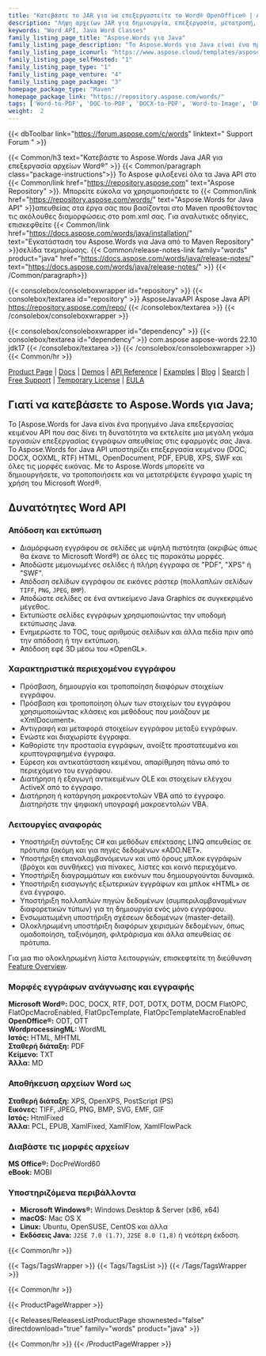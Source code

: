 ```yaml
---
title: "Κατεβάστε το JAR για να επεξεργαστείτε το Word® OpenOffice® | Aspose.Words API"
description: "Λήψη αρχείων JAR για δημιουργία, επεξεργασία, μετατροπή, προβολή εγγράφων Word & OpenOffice. Εργαστείτε με κείμενο, εικόνες, φόρμες, πίνακες, προσαρμοσμένη XML, SmartArt, OLE, VBA και άλλα."
keywords: "Word API, Java Word Classes"
family_listing_page_title: "Aspose.Words για Java"
family_listing_page_description: "Το Aspose.Words για Java είναι ένα προηγμένο Java επεξεργασίας κειμένου API που σας δίνει τη δυνατότητα να εκτελείτε μια μεγάλη γκάμα εργασιών επεξεργασίας εγγράφων απευθείας στις εφαρμογές σας Java."
family_listing_page_iconurl: "https://www.aspose.cloud/templates/aspose/App_Themes/V3/images/words/272x272/aspose_words-for-java.png"
family_listing_page_selfHosted: "1"
family_listing_page_type: "1"
family_listing_page_venture: "4"
family_listing_page_package: "3"
homepage_package_type: "Maven"
homepage_package_link: "https://repository.aspose.com/words/"
tags: ['Word-to-PDF', 'DOC-to-PDF', 'DOCX-to-PDF', 'Word-to-Image', 'DOCX-to-JPG', 'DOC-to-PNG', 'Image-to-PDF', 'JPG-to-PDF', 'TIFF-to-PDF', 'HTML-to-Markdown', 'HTML-to-MD', 'DOCX-to-Markdown', 'DOCX-to-MD', 'Markdown-to-PDF', 'MD-to-PDF', 'HTML-to-PDF', 'MHT-to-PDF', 'MHTML-to-PDF', 'Word-to-HTML', 'Markdown-to-HTML', 'MD-to-HTML', 'Mobi-to-EPUB', 'RTF-to-PDF', 'ODT-to-PDF', 'TXT-to-PDF', 'Mobi-to-PDF', 'DOCX-to-DOC', 'HTML-to-Word']
weight:  2
---
```


{{< dbToolbar link="https://forum.aspose.com/c/words" linktext=" Support Forum " >}}

{{< Common/h3 text="Κατεβάστε το Aspose.Words Java JAR για επεξεργασία αρχείων Word®"  >}}
{{< Common/paragraph class="package-instructions">}}
Το Aspose φιλοξενεί όλα τα Java API στο
{{< Common/link href="https://repository.aspose.com" text="Aspose Repository"  >}}. Μπορείτε εύκολα να χρησιμοποιήσετε το
{{< Common/link href="https://repository.aspose.com/words/" text="Aspose.Words for Java API"  >}}απευθείας στα έργα σας που βασίζονται στο Maven προσθέτοντας τις ακόλουθες διαμορφώσεις στο pom.xml σας. Για αναλυτικές οδηγίες, επισκεφθείτε
{{< Common/link href="https://docs.aspose.com/words/java/installation/" text="Εγκατάσταση του Aspose.Words για Java από το Maven Repository"  >}}σελίδα τεκμηρίωσης.
{{< Common/release-notes-link family="words" product="java" href="https://docs.aspose.com/words/java/release-notes/" text="https://docs.aspose.com/words/java/release-notes/"  >}}
{{< /Common/paragraph>}}

{{< consolebox/consoleboxwrapper id="repository" >}}
   {{< consolebox/textarea id="repository" >}} 
      <repository>
         <id>AsposeJavaAPI</id>
         <name>Aspose Java API</name>
         <url>https://repository.aspose.com/repo/</url>
      </repository> 
   {{< /consolebox/textarea >}}
{{< /consolebox/consoleboxwrapper >}}

{{< consolebox/consoleboxwrapper id="dependency" >}}
   {{< consolebox/textarea id="dependency" >}}
      <dependency>
         <groupId>com.aspose</groupId>
         <artifactId>aspose-words</artifactId>
         <version>22.10</version>
         <classifier>jdk17</classifier>
      </dependency>
   {{< /consolebox/textarea >}}
{{< /consolebox/consoleboxwrapper >}}
{{< Common/hr >}}

[Product Page](https://products.aspose.com/words/java) | [Docs](https://docs.aspose.com/words/java/) | [Demos](https://products.aspose.app/words/family) | [API Reference](https://reference.aspose.com/words/java) | [Examples](https://github.com/aspose-words/Aspose.Words-for-Java/tree/master/Examples) | [Blog](https://blog.aspose.com/category/words/) | [Search](https://search.aspose.com/) | [Free Support](https://forum.aspose.com/c/words) | [Temporary License](https://purchase.aspose.com/temporary-license) | [EULA](https://about.aspose.com/legal/eula/)

## Γιατί να κατεβάσετε το Aspose.Words για Java;

Το [Aspose.Words for Java είναι ένα προηγμένο Java επεξεργασίας κειμένου API που σας δίνει τη δυνατότητα να εκτελείτε μια μεγάλη γκάμα εργασιών επεξεργασίας εγγράφων απευθείας στις εφαρμογές σας Java. Το Aspose.Words for Java API υποστηρίζει επεξεργασία κειμένου (DOC, DOCX, OOXML, RTF) HTML, OpenDocument, PDF, EPUB, XPS, SWF και όλες τις μορφές εικόνας. Με το Aspose.Words μπορείτε να δημιουργήσετε, να τροποποιήσετε και να μετατρέψετε έγγραφα χωρίς τη χρήση του Microsoft Word®.

## Δυνατότητες Word API

### Απόδοση και εκτύπωση

- Διαμόρφωση εγγράφου σε σελίδες με υψηλή πιστότητα (ακριβώς όπως θα έκανε το Microsoft Word®) σε όλες τις παρακάτω μορφές.
- Αποδώστε μεμονωμένες σελίδες ή πλήρη έγγραφα σε "PDF", "XPS" ή "SWF".
- Απόδοση σελίδων εγγράφου σε εικόνες ράστερ (πολλαπλών σελίδων `TIFF`, `PNG`, `JPEG`, `BMP`).
- Αποδώστε σελίδες σε ένα αντικείμενο Java Graphics σε συγκεκριμένο μέγεθος.
- Εκτυπώστε σελίδες εγγράφων χρησιμοποιώντας την υποδομή εκτύπωσης Java.
- Ενημερώστε το TOC, τους αριθμούς σελίδων και άλλα πεδία πριν από την απόδοση ή την εκτύπωση.
- Απόδοση εφέ 3D μέσω του «OpenGL».

### Χαρακτηριστικά περιεχομένου εγγράφου

- Πρόσβαση, δημιουργία και τροποποίηση διαφόρων στοιχείων εγγράφου.
- Πρόσβαση και τροποποίηση όλων των στοιχείων του εγγράφου χρησιμοποιώντας κλάσεις και μεθόδους που μοιάζουν με «XmlDocument».
- Αντιγραφή και μεταφορά στοιχείων εγγράφου μεταξύ εγγράφων.
- Ενώστε και διαχωρίστε έγγραφα.
- Καθορίστε την προστασία εγγράφων, ανοίξτε προστατευμένα και κρυπτογραφημένα έγγραφα.
- Εύρεση και αντικατάσταση κειμένου, απαρίθμηση πάνω από το περιεχόμενο του εγγράφου.
- Διατήρηση ή εξαγωγή αντικειμένων OLE και στοιχείων ελέγχου ActiveX από το έγγραφο.
- Διατήρηση ή κατάργηση μακροεντολών VBA από το έγγραφο. Διατηρήστε την ψηφιακή υπογραφή μακροεντολών VBA.

### Λειτουργίες αναφοράς

- Υποστήριξη σύνταξης C# και μεθόδων επέκτασης LINQ απευθείας σε πρότυπα (ακόμη και για πηγές δεδομένων «ADO.NET».
- Υποστήριξη επαναλαμβανόμενων και υπό όρους μπλοκ εγγράφων (βρόχοι και συνθήκες) για πίνακες, λίστες και κοινό περιεχόμενο.
- Υποστήριξη διαγραμμάτων και εικόνων που δημιουργούνται δυναμικά.
- Υποστήριξη εισαγωγής εξωτερικών εγγράφων και μπλοκ «HTML» σε ένα έγγραφο.
- Υποστήριξη πολλαπλών πηγών δεδομένων (συμπεριλαμβανομένων διαφορετικών τύπων) για τη δημιουργία ενός μόνο εγγράφου.
- Ενσωματωμένη υποστήριξη σχέσεων δεδομένων (master-detail).
- Ολοκληρωμένη υποστήριξη διαφόρων χειρισμών δεδομένων, όπως ομαδοποίηση, ταξινόμηση, φιλτράρισμα και άλλα απευθείας σε πρότυπα.

Για μια πιο ολοκληρωμένη λίστα λειτουργιών, επισκεφτείτε τη διεύθυνση [Feature Overview](https://docs.aspose.com/words/java/feature-overview/).

### Μορφές εγγράφων ανάγνωσης και εγγραφής

**Microsoft Word®:** DOC, DOCX, RTF, DOT, DOTX, DOTM, DOCM FlatOPC, FlatOpcMacroEnabled, FlatOpcTemplate, FlatOpcTemplateMacroEnabled\
**OpenOffice®:** ODT, OTT\
**WordprocessingML:** WordML\
**Ιστός:** HTML, MHTML\
**Σταθερή διάταξη:** PDF\
**Κείμενο:** TXT\
**Άλλα:** MD

### Αποθήκευση αρχείων Word ως

**Σταθερή διάταξη:** XPS, OpenXPS, PostScript (PS)\
**Εικόνες:** TIFF, JPEG, PNG, BMP, SVG, EMF, GIF\
**Ιστός:** HtmlFixed\
**Άλλα:** PCL, EPUB, XamlFixed, XamlFlow, XamlFlowPack

### Διαβάστε τις μορφές αρχείων

**MS Office®:** DocPreWord60\
**eBook:** MOBI

### Υποστηριζόμενα περιβάλλοντα

- **Microsoft Windows®:** Windows Desktop & Server (x86, x64)
- **macOS:** Mac OS X
- **Linux:** Ubuntu, OpenSUSE, CentOS και άλλα
- **Εκδόσεις Java:** `J2SE 7.0 (1.7)`, `J2SE 8.0 (1,8)` ή νεότερη έκδοση.

{{< Common/hr >}}

{{< Tags/TagsWrapper >}}
 {{< Tags/TagsList >}}
{{< /Tags/TagsWrapper >}}

{{< Common/hr >}}

{{< ProductPageWrapper >}}
<!-- ReleasesListProductPage-->
   {{< Releases/ReleasesListProductPage shownested="false"  directdownload="true" family="words" product="java" >}}
<!-- /ReleasesListProductPage-->
{{< Common/hr >}}
{{< /ProductPageWrapper >}}

